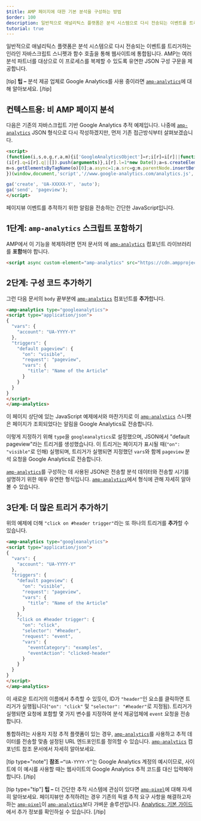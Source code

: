 ```yaml
---
$title: AMP 페이지에 대한 기본 분석을 구성하는 방법
$order: 100
description: 일반적으로 애널리틱스 플랫폼은 분석 시스템으로 다시 전송되는 이벤트를 트리거하는 인라인 자바스크립트 스니펫과 함수 호출을 통해 웹사이트에 통합됩니다.
tutorial: true
---
```


일반적으로 애널리틱스 플랫폼은 분석 시스템으로 다시 전송되는 이벤트를 트리거하는 인라인 자바스크립트 스니펫과 함수 호출을 통해 웹사이트에 통합됩니다. AMP는 여러 분석 파트너를 대상으로 이 프로세스를 복제할 수 있도록 유연한 JSON 구성 구문을 제공합니다.

[tip] **팁 –** 분석 제공 업체로 Google Analytics를 사용 중이라면 [`amp-analytics`](../../../documentation/components/reference/amp-analytics.md)에 대해 알아보세요. [/tip]

## 컨텍스트용: 비 AMP 페이지 분석

다음은 기존의 자바스크립트 기반 Google Analytics 추적 예제입니다. 나중에 [`amp-analytics`](../../../documentation/components/reference/amp-analytics.md) JSON 형식으로 다시 작성하겠지만, 먼저 기존 접근방식부터 살펴보겠습니다.

```html
<script>
(function(i,s,o,g,r,a,m){i['GoogleAnalyticsObject']=r;i[r]=i[r]||function(){
(i[r].q=i[r].q||[]).push(arguments)},i[r].l=1*new Date();a=s.createElement(o),
m=s.getElementsByTagName(o)[0];a.async=1;a.src=g;m.parentNode.insertBefore(a,m)
})(window,document,'script','//www.google-analytics.com/analytics.js','ga');

ga('create', 'UA-XXXXX-Y', 'auto');
ga('send', 'pageview');
</script>
```

페이지뷰 이벤트를 추적하기 위한 알림을 전송하는 간단한 JavaScript입니다.

## 1단계: `amp-analytics` 스크립트 포함하기

AMP에서 이 기능을 복제하려면 먼저 문서의 <code><head></code>에 [`amp-analytics`](../../../documentation/components/reference/amp-analytics.md) 컴포넌트 라이브러리를 <strong>포함</strong>해야 합니다.

```html
<script async custom-element="amp-analytics" src="https://cdn.ampproject.org/v0/amp-analytics-0.1.js"></script>
```

## 2단계: 구성 코드 추가하기

그런 다음 문서의 <code>body</code> 끝부분에 [`amp-analytics`](../../../documentation/components/reference/amp-analytics.md) 컴포넌트를 <strong>추가</strong>합니다.

```html
<amp-analytics type="googleanalytics">
<script type="application/json">
{
  "vars": {
    "account": "UA-YYYY-Y"
  },
  "triggers": {
    "default pageview": {
      "on": "visible",
      "request": "pageview",
      "vars": {
        "title": "Name of the Article"
      }
    }
  }
}
</script>
</amp-analytics>
```

이 페이지 상단에 있는 JavaScript 예제에서와 마찬가지로 이 [`amp-analytics`](../../../documentation/components/reference/amp-analytics.md) 스니펫은 페이지가 조회되었다는 알림을 Google Analytics로 전송합니다.

이렇게 지정하기 위해 `type`을 `googleanalytics`로 설정했으며, JSON에서 "default pageview"라는 트리거를 생성했습니다. 이 트리거는 페이지가 표시될 때(`"on": "visible"`로 인해) 실행되며, 트리거가 실행되면 지정했던 `vars`와 함께 `pageview` 분석 요청을 Google Analytics로 전송합니다.

[`amp-analytics`](../../../documentation/components/reference/amp-analytics.md)를 구성하는 데 사용된 JSON은 전송할 분석 데이터와 전송할 시기를 설명하기 위한 매우 유연한 형식입니다. [`amp-analytics`](../../../documentation/components/reference/amp-analytics.md)에서 형식에 관해 자세히 알아볼 수 있습니다.

## 3단계: 더 많은 트리거 추가하기

위의 예제에 더해 <code>"click on #header trigger"</code>라는 또 하나의 트리거를 <strong>추가</strong>할 수 있습니다.

```html
<amp-analytics type="googleanalytics">
<script type="application/json">
{
  "vars": {
    "account": "UA-YYYY-Y"
  },
  "triggers": {
    "default pageview": {
      "on": "visible",
      "request": "pageview",
      "vars": {
        "title": "Name of the Article"
      }
    },
    "click on #header trigger": {
      "on": "click",
      "selector": "#header",
      "request": "event",
      "vars": {
        "eventCategory": "examples",
        "eventAction": "clicked-header"
      }
    }
  }
}
</script>
</amp-analytics>
```

이 새로운 트리거의 이름에서 추측할 수 있듯이, ID가 `"header"`인 요소를 클릭하면 트리거가 실행됩니다(`"on": "click"` 및 `"selector": "#header"`로 지정됨).  트리거가 실행되면 요청에 포함할 몇 가지 변수를 지정하여 분석 제공업체에 `event` 요청을 전송합니다.

통합하려는 사용자 지정 추적 플랫폼이 있는 경우, [`amp-analytics`](../../../documentation/components/reference/amp-analytics.md)를 사용하고 추적 데이터를 전송할 맞춤 설정된 URL 엔드포인트를 정의할 수 있습니다. [`amp-analytics`](../../../documentation/components/reference/amp-analytics.md) 컴포넌트 참조 문서에서 자세히 알아보세요.

[tip type="note"] <strong>참조 –</strong><code>“UA-YYYY-Y”</code>는 Google Analytics 계정의 예시이므로, 사이트에 이 예시를 사용할 때는 웹사이트의 Google Analytics 추적 코드를 대신 입력해야 합니다. [/tip]

[tip type="tip"] **팁 –** 더 간단한 추적 시스템에 관심이 있다면 [`amp-pixel`](../../../documentation/components/reference/amp-pixel.md)에 대해 자세히 알아보세요. 페이지뷰만 추적하려는 경우 기존의 픽셀 추적 요구 사항을 해결하고자 하는 [`amp-pixel`](../../../documentation/components/reference/amp-pixel.md)이 [`amp-analytics`](../../../documentation/components/reference/amp-analytics.md)보다 가벼운 솔루션입니다. [Analytics: 기본 가이드](../../../documentation/guides-and-tutorials/optimize-measure/configure-analytics/analytics_basics.md)에서 추가 정보를 확인하실 수 있습니다. [/tip]
